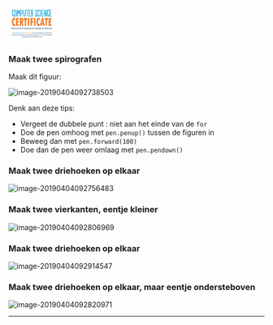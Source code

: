 <img src="../../img/Logo cs-certificate.jpg" style="zoom:9%">

### Maak twee spirografen

Maak dit figuur:

![image-20190404092738503](../../img/image-20190404092738503.png)

Denk aan deze tips:

* Vergeet de dubbele punt : niet aan het einde van de `for`
* Doe de pen omhoog met `pen.penup()` tussen de figuren in
* Beweeg dan met `pen.forward(100)`
* Doe dan de pen weer omlaag met `pen.pendown()`



### Maak twee driehoeken op elkaar  

![image-20190404092756483](../../img/image-20190404092756483.png)

### Maak twee vierkanten, eentje kleiner  

![image-20190404092806969](../../img/image-20190404092806969.png)

### Maak twee driehoeken op elkaar

![image-20190404092914547](../../img/image-20190404092914547.png)

### Maak twee driehoeken op elkaar, maar eentje ondersteboven 

![image-20190404092820971](../../img/image-20190404092820971.png)

------


 <div style="page-break-after: always;"></div>

